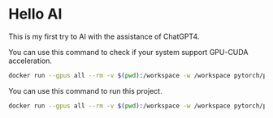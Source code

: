 # Hello AI

This is my first try to AI with the assistance of ChatGPT4.

You can use this command to check if your system support GPU-CUDA acceleration.

``` bash
docker run --gpus all --rm -v $(pwd):/workspace -w /workspace pytorch/pytorch:latest python test-cuda.py
```

You can use this command to run this project.

``` bash
docker run --gpus all --rm -v $(pwd):/workspace -w /workspace pytorch/pytorch:latest python train.py
```
